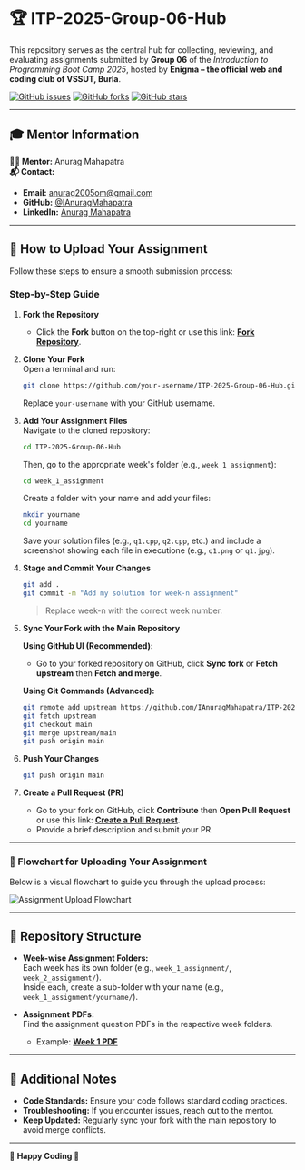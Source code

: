 # 🏆 ITP-2025-Group-06-Hub

This repository serves as the central hub for collecting, reviewing, and evaluating assignments submitted by **Group 06** of the *Introduction to Programming Boot Camp 2025*, hosted by **Enigma – the official web and coding club of VSSUT, Burla**.

[![GitHub issues](https://img.shields.io/github/issues/IAnuragMahapatra/ITP-2025-Group-06-Hub?style=flat-square&color=red)](https://github.com/IAnuragMahapatra/ITP-2025-Group-06-Hub/issues)
[![GitHub forks](https://img.shields.io/github/forks/IAnuragMahapatra/ITP-2025-Group-06-Hub?style=flat-square&color=blue)](https://github.com/IAnuragMahapatra/ITP-2025-Group-06-Hub/network)
[![GitHub stars](https://img.shields.io/github/stars/IAnuragMahapatra/ITP-2025-Group-06-Hub?style=flat-square&color=gold)](https://github.com/IAnuragMahapatra/ITP-2025-Group-06-Hub/stargazers)

---

## 🎓 Mentor Information

**👨‍🏫 Mentor:** Anurag Mahapatra  
**📬 Contact:**  

- **Email:** [anurag2005om@gmail.com](mailto:anurag2005om@gmail.com)  
- **GitHub:** [@IAnuragMahapatra](https://github.com/IAnuragMahapatra)  
- **LinkedIn:** [Anurag Mahapatra](https://www.linkedin.com/in/anurag-mahapatra-7336892b0/)

---

## 🚀 How to Upload Your Assignment

Follow these steps to ensure a smooth submission process:

### **Step-by-Step Guide**

1. **Fork the Repository**  
   - Click the **Fork** button on the top-right or use this link: **[Fork Repository](https://github.com/IAnuragMahapatra/ITP-2025-Group-06-Hub/fork)**.

2. **Clone Your Fork**  
   Open a terminal and run:

   ```bash
   git clone https://github.com/your-username/ITP-2025-Group-06-Hub.git
   ```

   Replace `your-username` with your GitHub username.

3. **Add Your Assignment Files**  
   Navigate to the cloned repository:

   ```bash
   cd ITP-2025-Group-06-Hub
   ```

   Then, go to the appropriate week's folder (e.g., `week_1_assignment`):

   ```bash
   cd week_1_assignment
   ```

   Create a folder with your name and add your files:

   ```bash
   mkdir yourname
   cd yourname
   ```

   Save your solution files (e.g., `q1.cpp`, `q2.cpp`, etc.) and include a screenshot showing each file in executione (e.g., `q1.png` or `q1.jpg`).

4. **Stage and Commit Your Changes**  

   ```bash
   git add .
   git commit -m "Add my solution for week-n assignment"
   ```

   > Replace week-n with the correct week number.

5. **Sync Your Fork with the Main Repository**

   **Using GitHub UI (Recommended):**  
   - Go to your forked repository on GitHub, click **Sync fork** or **Fetch upstream** then **Fetch and merge**.

   **Using Git Commands (Advanced):**

   ```bash
   git remote add upstream https://github.com/IAnuragMahapatra/ITP-2025-Group-06-Hub.git
   git fetch upstream
   git checkout main
   git merge upstream/main
   git push origin main
   ```

6. **Push Your Changes**  

   ```bash
   git push origin main
   ```

7. **Create a Pull Request (PR)**  
   - Go to your fork on GitHub, click **Contribute** then **Open Pull Request** or use this link: **[Create a Pull Request](https://github.com/IAnuragMahapatra/ITP-2025-Group-06-Hub/compare)**.
   - Provide a brief description and submit your PR.  

---

### 🔄 Flowchart for Uploading Your Assignment

Below is a visual flowchart to guide you through the upload process:

![Assignment Upload Flowchart](https://github.com/IAnuragMahapatra/ITP-2025-Group-06-Hub/blob/main/Instructions/flowchart.png)

---

## 📂 Repository Structure

- **Week-wise Assignment Folders:**  
  Each week has its own folder (e.g., `week_1_assignment/`, `week_2_assignment/`).  
  Inside each, create a sub-folder with your name (e.g., `week_1_assignment/yourname/`).

- **Assignment PDFs:**  
  Find the assignment question PDFs in the respective week folders.  
  - Example: **[Week 1 PDF](https://github.com/IAnuragMahapatra/ITP-2025-Group-06-Hub/blob/main/week-1_assignment/week-1_assignment.pdf)**

---

## 🔔 Additional Notes

- **Code Standards:** Ensure your code follows standard coding practices.
- **Troubleshooting:** If you encounter issues, reach out to the mentor.
- **Keep Updated:** Regularly sync your fork with the main repository to avoid merge conflicts.

---

🔹 **Happy Coding 🚀**
